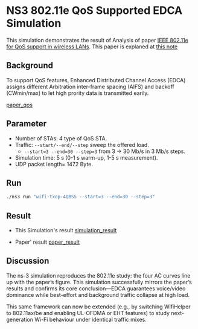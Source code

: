 # NS3 802.11e QoS Supported EDCA Simulation

This simulation demonstrates the result of Analysis of paper [IEEE 802.11e for QoS support in wireless LANs](https://ieeexplore.ieee.org/document/1265851). This paper is explaned at [this note](https://github.com/jackychiangtw/wifi-sim/blob/main/802.11Background/802.11_Background_Knowledge.md)

## Background

To support QoS features, Enhanced Distributed Channel Access (EDCA) assigns different Arbitration inter-frame spacing (AIFS) and backoff (CWmin/max) to let high prority data is  transmitted earily. 

[paper_qos](https://github.com/jackychiangtw/wifi-sim/blob/main/Simulation/NS-3_QoS_EDCA/Paper_edca_qos_aifs_cw.png)

## Parameter

- Number of STAs: 4 type of QoS STA.
- Traffic:  `--start/--end/--step` sweep the offered load. 
    - `--start=3 --end=30 --step=3` from 3 → 30 Mb/s in 3 Mb/s steps.
- Simulation time: 5 s (0-1 s warm-up, 1-5 s measurement).
- UDP packet length= 1472 Byte.


## Run

```bash 
./ns3 run "wifi-txop-4QBSS --start=3 --end=30 --step=3"
```

## Result

- This Simulation's result
[simulation_result](https://github.com/jackychiangtw/wifi-sim/blob/main/Simulation/NS-3_QoS_EDCA/Simulation_result.png)

- Paper' result
[paper_result](https://github.com/jackychiangtw/wifi-sim/blob/main/Simulation/NS-3_QoS_EDCA/Paper_result.png)

## Discussion

The ns-3 simulation reproduces the 802.11e study: the four AC curves line up with the paper’s figure. This simulation successfully mirrors the paper’s results and confirms its core conclusion—EDCA guarantees voice/video dominance while best-effort and background traffic collapse at high load. 

This same framework can now be extended (e.g., by switching WifiHelper to 802.11ax/be and enabling UL-OFDMA or EHT features) to study next-generation Wi-Fi behaviour under identical traffic mixes.








